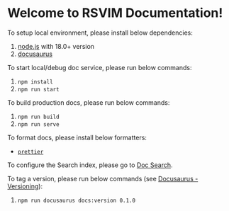 # Welcome to RSVIM Documentation!

To setup local environment, please install below dependencies:

1. [node.js](https://nodejs.org/) with 18.0+ version
2. [docusaurus](https://docusaurus.io/)

To start local/debug doc service, please run below commands:

1. `npm install`
2. `npm run start`

To build production docs, please run below commands:

1. `npm run build`
2. `npm run serve`

To format docs, please install below formatters:

- [`prettier`](https://prettier.io/)

To configure the Search index, please go to [Doc Search](https://docsearch.algolia.com/).

To tag a version, please run below commands (see [Docusaurus - Versioning](https://docusaurus.io/docs/versioning)):

1. `npm run docusaurus docs:version 0.1.0`
